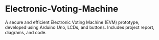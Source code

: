 # Electronic-Voting-Machine
A secure and efficient Electronic Voting Machine (EVM) prototype, developed using Arduino Uno, LCDs, and buttons. Includes project report, diagrams, and code.
